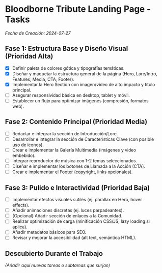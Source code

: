 # Bloodborne Tribute Landing Page - Tasks

*Fecha de Creación: 2024-07-27*

## Fase 1: Estructura Base y Diseño Visual (Prioridad Alta)

- [x] Definir paleta de colores gótica y tipografías temáticas.
- [x] Diseñar y maquetar la estructura general de la página (Hero, Lore/Intro, Features, Media, CTA, Footer).
- [x] Implementar la Hero Section con imagen/video de alto impacto y título principal.
- [ ] Asegurar responsividad básica en desktop, tablet y móvil.
- [ ] Establecer un flujo para optimizar imágenes (compresión, formatos web).

## Fase 2: Contenido Principal (Prioridad Media)

- [ ] Redactar e integrar la sección de Introducción/Lore.
- [ ] Desarrollar e integrar la sección de Características Clave (con posible uso de iconos).
- [ ] Crear e implementar la Galería Multimedia (imágenes y video embebido).
- [ ] Integrar reproductor de música con 1-2 temas seleccionados.
- [ ] Diseñar e implementar los botones de Llamada a la Acción (CTA).
- [ ] Crear e implementar el Footer (copyright, links opcionales).

## Fase 3: Pulido e Interactividad (Prioridad Baja)

- [ ] Implementar efectos visuales sutiles (ej. parallax en Hero, hover effects).
- [ ] Añadir animaciones discretas (ej. luces parpadeantes).
- [ ] (Opcional) Añadir sección de enlaces a la Comunidad.
- [ ] Realizar optimización de carga (minificación CSS/JS, lazy loading si aplica).
- [ ] Añadir metadatos básicos para SEO.
- [ ] Revisar y mejorar la accesibilidad (alt text, semántica HTML).

## Descubierto Durante el Trabajo
*(Añadir aquí nuevas tareas o subtareas que surjan)* 